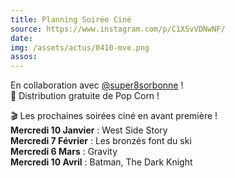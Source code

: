 ```yaml
---
title: Planning Soirée Ciné
source: https://www.instagram.com/p/C1XSvVDNwNF/
date:
img: /assets/actus/0410-mve.png
assos:
---
```


En collaboration avec [@super8sorbonne](https://www.instagram.com/super8sorbonne/) !  
🍿 Distribution gratuite de Pop Corn !

🎬 Les prochaines soirées ciné en avant première !  
__Mercredi 10 Janvier__ : West Side Story  
__Mercredi 7 Février__ : Les bronzés font du ski  
__Mercredi 6 Mars__ : Gravity  
__Mercredi 10 Avril__ : Batman, The Dark Knight